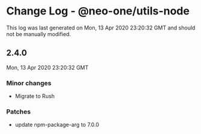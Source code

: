 # Change Log - @neo-one/utils-node

This log was last generated on Mon, 13 Apr 2020 23:20:32 GMT and should not be manually modified.

## 2.4.0
Mon, 13 Apr 2020 23:20:32 GMT

### Minor changes

- Migrate to Rush

### Patches

- update npm-package-arg to 7.0.0


